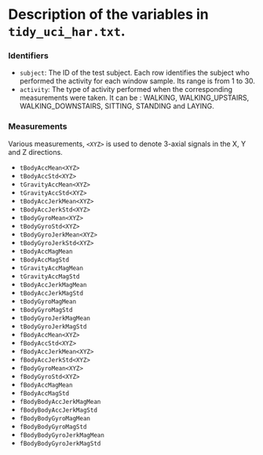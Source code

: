 # Description of the variables in `tidy_uci_har.txt`.

### Identifiers
* `subject`: The ID of the test subject. Each row identifies the subject who performed the activity for each window sample. Its range is from 1 to 30.
* `activity`: The type of activity performed when the corresponding measurements were taken. It can be : WALKING, WALKING\_UPSTAIRS, WALKING\_DOWNSTAIRS, SITTING, STANDING and LAYING.

### Measurements
Various measurements, `<XYZ>` is used to denote 3-axial signals in the X, Y and Z directions.
* `tBodyAccMean<XYZ>`
* `tBodyAccStd<XYZ>`
* `tGravityAccMean<XYZ>`
* `tGravityAccStd<XYZ>`
* `tBodyAccJerkMean<XYZ>`
* `tBodyAccJerkStd<XYZ>`
* `tBodyGyroMean<XYZ>`
* `tBodyGyroStd<XYZ>`
* `tBodyGyroJerkMean<XYZ>`
* `tBodyGyroJerkStd<XYZ>`
* `tBodyAccMagMean`
* `tBodyAccMagStd`
* `tGravityAccMagMean`
* `tGravityAccMagStd`
* `tBodyAccJerkMagMean`
* `tBodyAccJerkMagStd`
* `tBodyGyroMagMean`
* `tBodyGyroMagStd`
* `tBodyGyroJerkMagMean`
* `tBodyGyroJerkMagStd`
* `fBodyAccMean<XYZ>`
* `fBodyAccStd<XYZ>`
* `fBodyAccJerkMean<XYZ>`
* `fBodyAccJerkStd<XYZ>`
* `fBodyGyroMean<XYZ>`
* `fBodyGyroStd<XYZ>`
* `fBodyAccMagMean`
* `fBodyAccMagStd`
* `fBodyBodyAccJerkMagMean`
* `fBodyBodyAccJerkMagStd`
* `fBodyBodyGyroMagMean`
* `fBodyBodyGyroMagStd`
* `fBodyBodyGyroJerkMagMean`
* `fBodyBodyGyroJerkMagStd`